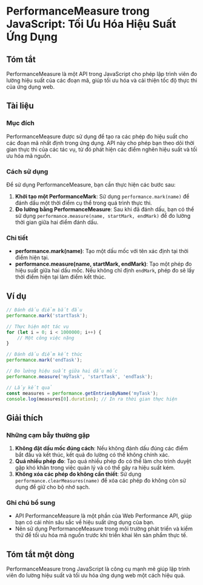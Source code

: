 <!--
Meta Description: # PerformanceMeasure trong JavaScript: Tối Ưu Hóa Hiệu Suất Ứng Dụng ## Tóm tắt PerformanceMeasure là một API trong JavaScript cho phép lập trình viên...
Meta Keywords: dụng, hiệu, một, performance, dấu
-->

# PerformanceMeasure trong JavaScript: Tối Ưu Hóa Hiệu Suất Ứng Dụng

## Tóm tắt
PerformanceMeasure là một API trong JavaScript cho phép lập trình viên đo lường hiệu suất của các đoạn mã, giúp tối ưu hóa và cải thiện tốc độ thực thi của ứng dụng web.

## Tài liệu
### Mục đích
PerformanceMeasure được sử dụng để tạo ra các phép đo hiệu suất cho các đoạn mã nhất định trong ứng dụng. API này cho phép bạn theo dõi thời gian thực thi của các tác vụ, từ đó phát hiện các điểm nghẽn hiệu suất và tối ưu hóa mã nguồn.

### Cách sử dụng
Để sử dụng PerformanceMeasure, bạn cần thực hiện các bước sau:

1. **Khởi tạo một PerformanceMark**: Sử dụng `performance.mark(name)` để đánh dấu một thời điểm cụ thể trong quá trình thực thi.
2. **Đo lường bằng PerformanceMeasure**: Sau khi đã đánh dấu, bạn có thể sử dụng `performance.measure(name, startMark, endMark)` để đo lường thời gian giữa hai điểm đánh dấu.

### Chi tiết
- **performance.mark(name)**: Tạo một dấu mốc với tên xác định tại thời điểm hiện tại.
- **performance.measure(name, startMark, endMark)**: Tạo một phép đo hiệu suất giữa hai dấu mốc. Nếu không chỉ định `endMark`, phép đo sẽ lấy thời điểm hiện tại làm điểm kết thúc.

## Ví dụ
```javascript
// Đánh dấu điểm bắt đầu
performance.mark('startTask');

// Thực hiện một tác vụ
for (let i = 0; i < 1000000; i++) {
    // Một công việc nặng
}

// Đánh dấu điểm kết thúc
performance.mark('endTask');

// Đo lường hiệu suất giữa hai dấu mốc
performance.measure('myTask', 'startTask', 'endTask');

// Lấy kết quả
const measures = performance.getEntriesByName('myTask');
console.log(measures[0].duration); // In ra thời gian thực hiện
```

## Giải thích
### Những cạm bẫy thường gặp
1. **Không đặt dấu mốc đúng cách**: Nếu không đánh dấu đúng các điểm bắt đầu và kết thúc, kết quả đo lường có thể không chính xác.
2. **Quá nhiều phép đo**: Tạo quá nhiều phép đo có thể làm cho trình duyệt gặp khó khăn trong việc quản lý và có thể gây ra hiệu suất kém.
3. **Không xóa các phép đo không cần thiết**: Sử dụng `performance.clearMeasures(name)` để xóa các phép đo không còn sử dụng để giữ cho bộ nhớ sạch.

### Ghi chú bổ sung
- API PerformanceMeasure là một phần của Web Performance API, giúp bạn có cái nhìn sâu sắc về hiệu suất ứng dụng của bạn.
- Nên sử dụng PerformanceMeasure trong môi trường phát triển và kiểm thử để tối ưu hóa mã nguồn trước khi triển khai lên sản phẩm thực tế.

## Tóm tắt một dòng
PerformanceMeasure trong JavaScript là công cụ mạnh mẽ giúp lập trình viên đo lường hiệu suất và tối ưu hóa ứng dụng web một cách hiệu quả.
